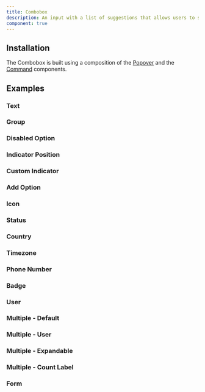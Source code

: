 ```yaml
---
title: Combobox
description: An input with a list of suggestions that allows users to select from the list or enter a custom value.
component: true
---
```


## Installation

The Combobox is built using a composition of the [Popover](/docs/popover) and the [Command](/docs/command) components.

## Examples

### Text

### Group

### Disabled Option

### Indicator Position

### Custom Indicator

### Add Option

### Icon

### Status

### Country

### Timezone

### Phone Number

### Badge

### User

### Multiple - Default

### Multiple - User

### Multiple - Expandable

### Multiple - Count Label

### Form